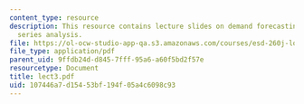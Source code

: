 ```yaml
---
content_type: resource
description: This resource contains lecture slides on demand forecasting and time
  series analysis.
file: https://ol-ocw-studio-app-qa.s3.amazonaws.com/courses/esd-260j-logistics-systems-fall-2006/107446a7d15453bf194f05a4c6098c93_lect3.pdf
file_type: application/pdf
parent_uid: 9ffdb24d-d845-7fff-95a6-a60f5bd2f57e
resourcetype: Document
title: lect3.pdf
uid: 107446a7-d154-53bf-194f-05a4c6098c93
---
```

